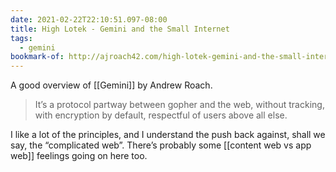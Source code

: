 ```yaml
---
date: 2021-02-22T22:10:51.097-08:00
title: High Lotek - Gemini and the Small Internet
tags:
  - gemini
bookmark-of: http://ajroach42.com/high-lotek-gemini-and-the-small-internet/
---
```

A good overview of [[Gemini]] by Andrew Roach.

> It’s a protocol partway between gopher and the web, without tracking, with encryption by default, respectful of users above all else.

I like a lot of the principles, and I understand the push back against, shall we say, the “complicated web”. There’s probably some [[content web vs app web]] feelings going on here too.
